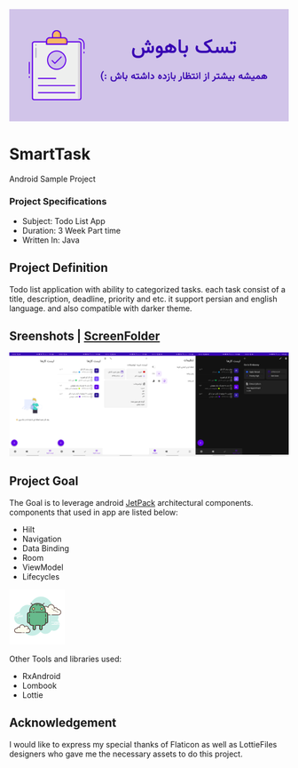 <div align="center">
<img src="https://github.com/mehditeymorian/SmartTask/blob/master/Images/cafebazaar-header.png" >
</div>

# SmartTask
Android Sample Project

### Project Specifications
- Subject: Todo List App
- Duration: 3 Week Part time 
- Written In: Java

## Project Definition
Todo list application with ability to categorized tasks. each task consist of a  title, description, deadline, priority and etc. 
it support persian and english language. and also compatible with darker theme.

## Sreenshots | [ScreenFolder](https://github.com/mehditeymorian/SmartTask/blob/master/Screenshots)
![Screenshots](https://github.com/mehditeymorian/SmartTask/blob/master/Screenshots/0.png)


## Project Goal
The Goal is to leverage android [JetPack](https://developer.android.com/jetpack) architectural components. components that used in app are listed below:
- Hilt
- Navigation
- Data Binding
- Room
- ViewModel
- Lifecycles

![Android Icon](https://github.com/mehditeymorian/SmartTask/blob/master/Images/android.png)

Other Tools and libraries used:
- RxAndroid
- Lombook
- Lottie

## Acknowledgement
I would like to express my special thanks of Flaticon as well as LottieFiles designers who gave me the necessary assets to do this project.
